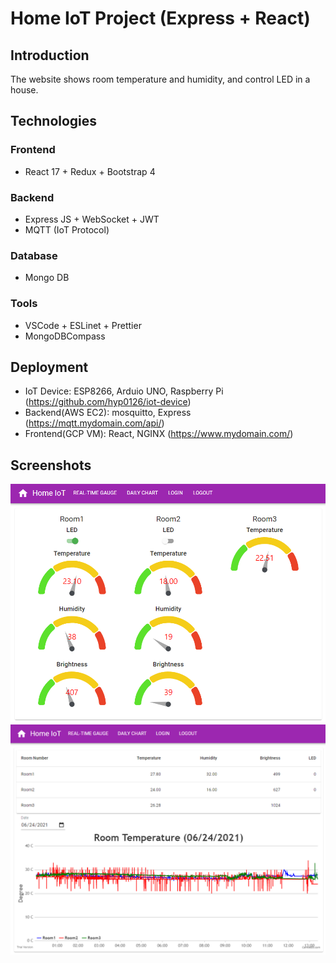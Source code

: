 # Home IoT Project (Express + React)

## Introduction
The website shows room temperature and humidity, and control LED in a house.

## Technologies
### Frontend
* React 17 + Redux + Bootstrap 4<br/>
### Backend
* Express JS + WebSocket + JWT<br/>
* MQTT (IoT Protocol)<br/>
### Database
* Mongo DB
### Tools
* VSCode + ESLinet + Prettier<br/>
* MongoDBCompass<br/>

## Deployment
* IoT Device: ESP8266, Arduio UNO, Raspberry Pi (https://github.com/hyp0126/iot-device)<br/>
* Backend(AWS EC2): mosquitto, Express (https://mqtt.mydomain.com/api/)<br/>
* Frontend(GCP VM): React, NGINX (https://www.mydomain.com/)<br/>

## Screenshots
<p align="center">
  <img src="https://github.com/hyp0126/react-express-mqtt-web/blob/master/RealTimeGuage.png?raw=true" width="700" />
  <img src="https://github.com/hyp0126/react-express-mqtt-web/blob/master/DailyChart.png?raw=true" width="700" />
</p>
